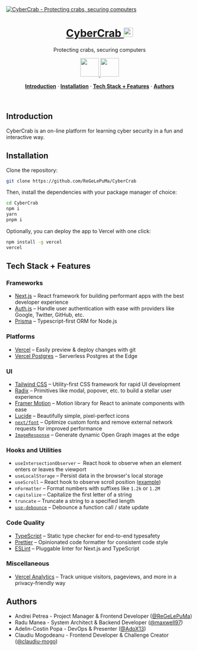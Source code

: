 <a href="https://cybercrab.vercel.app/">
  <img alt="CyberCrab - Protecting crabs, securing computers" src="public/website.png">
  <h1 align="center">CyberCrab <img  height="25" width="25" src="public/logo.png"></h1>
  
</a>

<p align="center">
  Protecting crabs, securing computers
</p>

<p align="center">
  <a href="https://vercel.com/">
    <img src="public/next.png"
      height="50">
</a>

  <a href="https://github.com/ReGeLePuMa/CyberCrab">
    <img src="public/star.png"
     height="50">
  </a>
</p>


<p align="center">
  <a href="#introduction"><strong>Introduction</strong></a> ·
  <a href="#one-click-deploy"><strong>Installation</strong></a> ·
  <a href="#tech-stack--features"><strong>Tech Stack + Features</strong></a> ·
  <a href="#author"><strong>Authors</strong></a>
</p>
<br/>

## Introduction

CyberCrab is an on-line platform for learning cyber security in a fun and interactive way.

## Installation

Clone the repository:

```bash
git clone https://github.com/ReGeLePuMa/CyberCrab
```

Then, install the dependencies with your package manager of choice:

```bash
cd CyberCrab
npm i
yarn
pnpm i
```

Optionally, you can deploy the app to Vercel with one click:

```bash
npm install -g vercel
vercel
```

## Tech Stack + Features

### Frameworks

- [Next.js](https://nextjs.org/) – React framework for building performant apps with the best developer experience
- [Auth.js](https://authjs.dev/) – Handle user authentication with ease with providers like Google, Twitter, GitHub, etc.
- [Prisma](https://www.prisma.io/) – Typescript-first ORM for Node.js

### Platforms

- [Vercel](https://vercel.com/) – Easily preview & deploy changes with git
- [Vercel Postgres](https://vercel.com/postgres) – Serverless Postgres at the Edge

### UI

- [Tailwind CSS](https://tailwindcss.com/) – Utility-first CSS framework for rapid UI development
- [Radix](https://www.radix-ui.com/) – Primitives like modal, popover, etc. to build a stellar user experience
- [Framer Motion](https://framer.com/motion) – Motion library for React to animate components with ease
- [Lucide](https://lucide.dev/) – Beautifully simple, pixel-perfect icons
- [`next/font`](https://nextjs.org/docs/basic-features/font-optimization) – Optimize custom fonts and remove external network requests for improved performance
- [`ImageResponse`](https://nextjs.org/docs/app/api-reference/functions/image-response) – Generate dynamic Open Graph images at the edge

### Hooks and Utilities

- `useIntersectionObserver` –  React hook to observe when an element enters or leaves the viewport
- `useLocalStorage` – Persist data in the browser's local storage
- `useScroll` – React hook to observe scroll position ([example](https://github.com/steven-tey/precedent/blob/main/components/layout/navbar.tsx#L12))
- `nFormatter` – Format numbers with suffixes like `1.2k` or `1.2M`
- `capitalize` – Capitalize the first letter of a string
- `truncate` – Truncate a string to a specified length
- [`use-debounce`](https://www.npmjs.com/package/use-debounce) – Debounce a function call / state update

### Code Quality

- [TypeScript](https://www.typescriptlang.org/) – Static type checker for end-to-end typesafety
- [Prettier](https://prettier.io/) – Opinionated code formatter for consistent code style
- [ESLint](https://eslint.org/) – Pluggable linter for Next.js and TypeScript

### Miscellaneous

- [Vercel Analytics](https://vercel.com/analytics) – Track unique visitors, pageviews, and more in a privacy-friendly way

## Authors

- Andrei Petrea - Project Manager & Frontend Developer ([@ReGeLePuMa](https://github.com/ReGeLePuMa))
- Radu Manea - System Architect & Backend Developer ([@maxwell97](https://github.com/maxwell97))
- Adelin-Costin Popa - DevOps & Presenter ([@AdoX13](https://github.com/AdoX13))
- Claudiu Mogodeanu - Frontend Developer & Challenge Creator ([@claudiu-mogo](https://github.com/claudiu-mogo))
